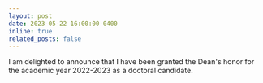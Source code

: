 ```yaml
---
layout: post
date: 2023-05-22 16:00:00-0400
inline: true
related_posts: false
---
```


I am delighted to announce that I have been granted the Dean's honor for the academic year 2022-2023 as a doctoral candidate.
